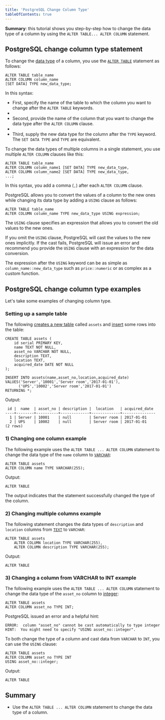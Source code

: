 ```yaml
---
title: 'PostgreSQL Change Column Type'
tableOfContents: true
---
```



**Summary**: this tutorial shows you step-by-step how to change the data type of a column by using the `ALTER TABLE... ALTER COLUMN` statement.





## PostgreSQL change column type statement





To change the [data type](/docs/postgresql/postgresql-time/) of a column, you use the [`ALTER TABLE`](https://www.postgresqltutorial.com/postgresql-tutorial/postgresql-alter-table) statement as follows:





```
ALTER TABLE table_name
ALTER COLUMN column_name
[SET DATA] TYPE new_data_type;
```





In this syntax:





- First, specify the name of the table to which the column you want to change after the `ALTER TABLE` keywords.
-
- Second, provide the name of the column that you want to change the data type after the `ALTER COLUMN` clause.
-
- Third, supply the new data type for the column after the `TYPE` keyword. The `SET DATA TYPE` and `TYPE` are equivalent.





To change the data types of multiple columns in a single statement, you use multiple `ALTER COLUMN` clauses like this:





```
ALTER TABLE table_name
ALTER COLUMN column_name1 [SET DATA] TYPE new_data_type,
ALTER COLUMN column_name2 [SET DATA] TYPE new_data_type,
...;
```





In this syntax, you add a comma (`,`) after each `ALTER COLUMN` clause.





PostgreSQL allows you to convert the values of a column to the new ones while changing its data type by adding a `USING` clause as follows:





```
ALTER TABLE table_name
ALTER COLUMN column_name TYPE new_data_type USING expression;
```





The `USING` clause specifies an expression that allows you to convert the old values to the new ones.





If you omit the `USING` clause, PostgreSQL will cast the values to the new ones implicitly. If the cast fails, PostgreSQL will issue an error and recommend you provide the `USING` clause with an expression for the data conversion.





The expression after the `USING` keyword can be as simple as `column_name::new_data_type` such as `price::numeric` or as complex as a custom function.





## PostgreSQL change column type examples





Let's take some examples of changing column type.





### Setting up a sample table





The following [creates a new table](/docs/postgresql/postgresql-create-table/) called `assets` and [insert](https://www.postgresqltutorial.com/postgresql-tutorial/postgresql-insert) some rows into the table:





```
CREATE TABLE assets (
    id serial PRIMARY KEY,
    name TEXT NOT NULL,
    asset_no VARCHAR NOT NULL,
    description TEXT,
    location TEXT,
    acquired_date DATE NOT NULL
);

INSERT INTO assets(name,asset_no,location,acquired_date)
VALUES('Server','10001','Server room','2017-01-01'),
      ('UPS','10002','Server room','2017-01-01')
RETURNING *;
```





Output:





```
 id |  name  | asset_no | description |  location   | acquired_date
----+--------+----------+-------------+-------------+---------------
  1 | Server | 10001    | null        | Server room | 2017-01-01
  2 | UPS    | 10002    | null        | Server room | 2017-01-01
(2 rows)
```





### 1) Changing one column example





The following example uses the `ALTER TABLE ... ALTER COLUMN` statement to change the data type of the `name` column to [`VARCHAR`](/docs/postgresql/postgresql-char-varchar-text):





```
ALTER TABLE assets
ALTER COLUMN name TYPE VARCHAR(255);
```





Output:





```
ALTER TABLE
```





The output indicates that the statement successfully changed the type of the column.





### 2) Changing multiple columns example





The following statement changes the data types of `description` and `location` columns from [`TEXT`](/docs/postgresql/postgresql-char-varchar-text) to `VARCHAR`:





```
ALTER TABLE assets
    ALTER COLUMN location TYPE VARCHAR(255),
    ALTER COLUMN description TYPE VARCHAR(255);
```





Output:





```
ALTER TABLE
```





### 3) Changing a column from VARCHAR to INT example





The following example uses the `ALTER TABLE ... ALTER COLUMN` statement to change the data type of the `asset_no` column to [integer](/docs/postgresql/postgresql-integer):





```
ALTER TABLE assets
ALTER COLUMN asset_no TYPE INT;
```





PostgreSQL issued an error and a helpful hint:





```
ERROR:  column "asset_no" cannot be cast automatically to type integer
HINT:  You might need to specify "USING asset_no::integer".
```





To both change the type of a column and cast data from `VARCHAR` to `INT`, you can use the `USING` clause:





```
ALTER TABLE assets
ALTER COLUMN asset_no TYPE INT
USING asset_no::integer;
```





Output:





```
ALTER TABLE
```





## Summary





- Use the `ALTER TABLE ... ALTER COLUMN` statement to change the data type of a column.


